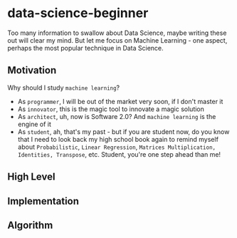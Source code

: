 # data-science-beginner
Too many information to swallow about Data Science, maybe writing these out will clear my mind. But let me focus on Machine Learning - one aspect, perhaps the most popular technique in Data Science.

## Motivation
Why should I study `machine learning`?
* As `programmer`, I will be out of the market very soon, if I don't master it
* As `innovator`, this is the magic tool to innovate a magic solution
* As `architect`, uh, now is Software 2.0? And `machine learning` is the engine of it
* As `student`, ah, that's my past - but if you are student now, do you know that I need to look back my high school book again to remind myself about `Probabilistic`, `Linear Regression`, `Matrices Multiplication, Identities, Transpose`, etc. Student, you're one step ahead than me!

## High Level


## Implementation

## Algorithm


